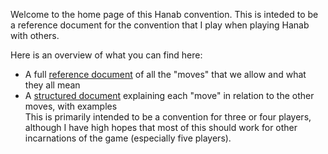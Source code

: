 Welcome to the home page of this Hanab convention. This is inteded to be a reference document for the convention that I play when playing Hanab with others.


Here is an overview of what you can find here:  
- A full [reference document](../master/Full_Reference.md) of all the "moves" that we allow and what they all mean 
- A [structured document](../master/Structured_Reference.md) explaining each "move" in relation to the other moves, with examples  
This is primarily intended to be a convention for three or four players, although I have high hopes that most of this should work for other incarnations of the game (especially five players).